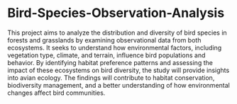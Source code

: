 # Bird-Species-Observation-Analysis

This project aims to analyze the distribution and diversity of bird species in forests and grasslands by examining observational data from both ecosystems. It seeks to understand how environmental factors, including vegetation type, climate, and terrain, influence bird populations and behavior. By identifying habitat preference patterns and assessing the impact of these ecosystems on bird diversity, the study will provide insights into avian ecology. The findings will contribute to habitat conservation, biodiversity management, and a better understanding of how environmental changes affect bird communities.
